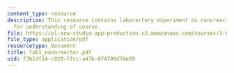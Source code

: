 ```yaml
---
content_type: resource
description: This resource contains laborartory experiment on nanoreactors and bacteria
  for understanding of course.
file: https://ol-ocw-studio-app-production.s3.amazonaws.com/courses/3-034-organic-biomaterials-chemistry-fall-2005/f3b1df14c028ffcca47b074700d78e59_lab1_nanoreactor.pdf
file_type: application/pdf
resourcetype: Document
title: lab1_nanoreactor.pdf
uid: f3b1df14-c028-ffcc-a47b-074700d78e59
---
```

